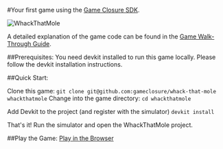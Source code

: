 #Your first game using the [Game Closure SDK](http://gameclosure.com).

![WhackThatMole](http://storage.googleapis.com/devkit-example-games/whackthatmole/whackthatmole_screenshot.png)

A detailed explanation of the game code can be found in the
[Game Walk-Through Guide](http://docs.gameclosure.com/guide/game-walkthrough.html).

##Prerequisites:
You need devkit installed to run this game locally. Please follow the devkit
installation instructions.


##Quick Start:

Clone this game:
`git clone git@github.com:gameclosure/whack-that-mole whackthatmole`
Change into the game directory:
`cd whackthatmole`

Add Devkit to the project (and register with the simulator)
`devkit install`

That's it! Run the simulator and open the WhackThatMole project.

##Play the Game:
[Play in the
Browser](http://storage.googleapis.com/devkit-example-games/whackthatmole/index.html)

